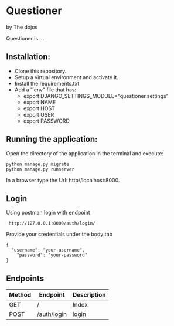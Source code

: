# Questioner
by The dojos


 Questioner is ...


 ## Installation:
  - Clone this repository.
  - Setup a virtual environment and activate it.
  - Install the requirements.txt
  - Add a ".env" file that has:
    - export DJANGO_SETTINGS_MODULE="questioner.settings"
    - export NAME
    - export HOST
    - export USER
    - export PASSWORD


 ## Running the application:
  Open the directory of the application in the terminal and execute:

    python manage.py migrate
    python manage.py runserver

   In a browser type the Url: http//localhost:8000.

 ## Login

  Using postman login with endpoint
   ```
    http://127.0.0.1:8000/auth/login/
  ```
  Provide your credentials under the body tab
  ```
  {
  	"username": "your-username",
	  "password": "your-password"
  }

  ```

 ## Endpoints
| Method | Endpoint         | Description |
| ------ | -----------------| ----------- |
| GET    | /                | Index       |
| POST   |/auth/login       | login